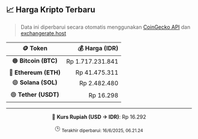 

<!-- HARGA_KRIPTO -->
## 📈 Harga Kripto Terbaru

> Data ini diperbarui secara otomatis menggunakan [CoinGecko API](https://www.coingecko.com/) dan [exchangerate.host](https://exchangerate.host/)

<div align="center">

| 🪙 Token | 💰 Harga (IDR) |
|:------:|---------------:|
| 🟠 **Bitcoin (BTC)**   | Rp 1.717.231.841 |
| 🔵 **Ethereum (ETH)**  | Rp 41.475.311 |
| 🟣 **Solana (SOL)**    | Rp 2.482.480 |
| 🟢 **Tether (USDT)**   | Rp 16.298 |

---

💱 **Kurs Rupiah (USD → IDR)**: Rp 16.292

🕒 <sub>Terakhir diperbarui: 16/6/2025, 06.21.24</sub>

</div>
<!-- /HARGA_KRIPTO -->